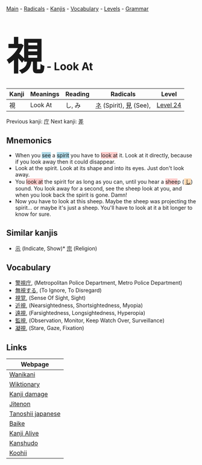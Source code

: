 <style> bigfont {font-size: 100px}</style>
[Main](../README.md) -
[Radicals](../radicals.md) -
[Kanjis](../kanjis.md) -
[Vocabulary](../vocabulary.md) -
[Levels](../levels.md) -
[Grammar](../grammar.md)
# <bigfont> 視</bigfont> - Look At 

| Kanji | Meanings | Reading | Radicals | Level |
| --- | --- | --- | --- | --- |
| 視 | Look At | し, み | [ネ](../radicals/ネ.md) (Spirit), [見](../radicals/見.md) (See),  | [Level 24](../levels/wk_level24.md) |

Previous kanji: [庁](庁.md) Next kanji: [差](差.md) 

## Mnemonics
 * When you <span style="background-color:#ADD8E6"> see</span> a <span style="background-color:#ADD8E6"> spirit</span> you have to <span style="background-color:#ffcccb"> look at</span> it. Look at it directly, because if you look away then it could disappear.
* Look at the spirit. Look at its shape and into its eyes. Just don't look away.
* You <span style="background-color:#ffcccb"> look at</span> the spirit for as long as you can, until you hear a <span style="background-color:#ffcccb"> shee</span>p (<span style="background-color:#fed8b1"> [し](https://jisho.org/search/し)</span>) sound. You look away for a second, see the sheep look at you, and when you look back the spirit is gone. Damn!
* Now you have to look at this sheep. Maybe the sheep was projecting the spirit... or maybe it's just a sheep. You'll have to look at it a bit longer to know for sure.


## Similar kanjis
 * [示](示.md) (Indicate, Show)* [宗](宗.md) (Religion)


## Vocabulary
 * [警視庁](../vocabulary/視.md), (Metropolitan Police Department, Metro Police Department)
* [無視する](../vocabulary/視.md), (To Ignore, To Disregard)
* [視覚](../vocabulary/視.md), (Sense Of Sight, Sight)
* [近視](../vocabulary/視.md), (Nearsightedness, Shortsightedness, Myopia)
* [遠視](../vocabulary/視.md), (Farsightedness, Longsightedness, Hyperopia)
* [監視](../vocabulary/視.md), (Observation, Monitor, Keep Watch Over, Surveillance)
* [凝視](../vocabulary/視.md), (Stare, Gaze, Fixation)



## Links 

| Webpage |
| --- |
| [Wanikani          ](https://www.wanikani.com/kanji/視) |
| [Wiktionary        ](https://en.wiktionary.org/wiki/視) |
| [Kanji damage      ](http://www.kanjidamage.com/kanji/search?utf8=✓&q=視) |
| [Jitenon           ](https://jitenon.com/kanji/視) |
| [Tanoshii japanese ](https://www.tanoshiijapanese.com/dictionary/kanji.cfm?k=視) |
| [Baike             ](https://baike.baidu.com/item/視) |
| [Kanji Alive       ](https://app.kanjialive.com/視) |
| [Kanshudo          ](https://www.kanshudo.com/searchmn?q=視) |
| [Koohii            ](https://kanji.koohii.com/study/kanji/視) |
